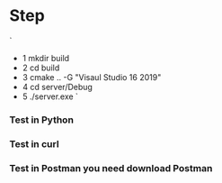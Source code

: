 # Step 
`
* 1  mkdir build
* 2  cd build 
* 3  cmake .. -G "Visaul Studio 16 2019"
* 4  cd server/Debug
* 5  ./server.exe 
`

### Test in Python 
### Test in curl 
### Test in Postman you need download Postman 

